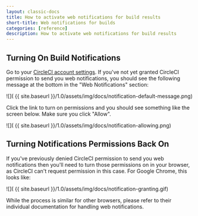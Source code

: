 ```yaml
---
layout: classic-docs
title: How to activate web notifications for build results
short-title: Web notifications for builds
categories: [reference]
description: How to activate web notifications for build results
---
```


## Turning On Build Notifications

Go to your [CircleCI account settings](https://circleci.com/account). If you've
not yet granted CircleCI permission to send you web notifications, you should see
the following message at the bottom in the "Web Notifications" section:

![]( {{ site.baseurl }}/1.0/assets/img/docs/notification-default-message.png)

Click the link to turn on permissions and you should see something like the
screen below. Make sure you click "Allow".

![]( {{ site.baseurl }}/1.0/assets/img/docs/notification-allowing.png)

## Turning Notifications Permissions Back On

If you've previously denied CircleCI permission to send you web notifications
then you'll need to turn those permissions on in your browser, as CircleCI can't
request permission in this case. For Google Chrome, this looks like:

![]( {{ site.baseurl }}/1.0/assets/img/docs/notification-granting.gif)

While the process is similar for other browsers, please refer to their individual
documentation for handling web notifications.
